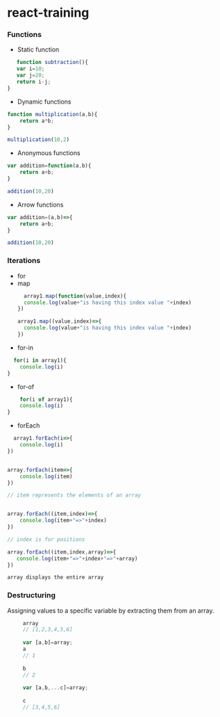 # react-training

### Functions
* Static function
 ```javascript
    function subtraction(){
    var i=10;
    var j=20;
    return i-j;
} 
```
* Dynamic functions
```javascript
function multiplication(a,b){
    return a*b;
}

multiplication(10,2)
```

* Anonymous functions
```javascript
var addition=function(a,b){
    return a+b;
}

addition(10,20)
```

* Arrow functions
```javascript
var addition=(a,b)=>{
    return a+b;
}

addition(10,20)
```


### Iterations
* for
* map
  ```javascript
    array1.map(function(value,index){
    console.log(value+"is having this index value "+index)
  })
  
  array1.map((value,index)=>{
    console.log(value+"is having this index value "+index)
  })
  ```
* for-in
```javascript
  for(i in array1){
    console.log(i)
}
```
* for-of
```javascript
    for(i of array1){
    console.log(i)
}
```

* forEach
```javascript
  array1.forEach(i=>{
    console.log(i)
})


array.forEach(item=>{
    console.log(item)
})

// item represents the elements of an array


array.forEach((item,index)=>{
    console.log(item+"=>"+index)
})

// index is for positions

array.forEach((item,index,array)=>{
   console.log(item+"=>"+index+"=>"+array)
})

array displays the entire array
```

### Destructuring
Assigning values to a specific variable by extracting them from an array.

```javascript
     array
     // [1,2,3,4,5,6]
     
     var [a,b]=array;
     a
     // 1
     
     b
     // 2
     
     var [a,b,...c]=array;
     
     c
     // [3,4,5,6]
```
